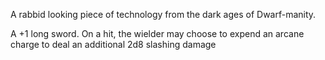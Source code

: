 A rabbid looking piece of technology from the dark ages of Dwarf-manity.

A +1 long sword. On a hit, the wielder may choose to expend an arcane charge to deal an additional 2d8 slashing damage